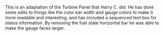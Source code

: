 This is an adaptation of the Turbine Panel that Harry C. did. He has done some
edits to things like the color bar width and gauge colors to make it more
readable and interesting, and has included a sequenced text box for status
information. By removing the fuel state horizontal bar he was able to make the
gauge faces larger.
